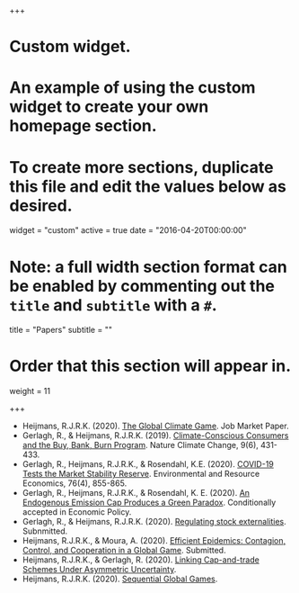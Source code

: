 +++
# Custom widget.
# An example of using the custom widget to create your own homepage section.
# To create more sections, duplicate this file and edit the values below as desired.
widget = "custom"
active = true
date = "2016-04-20T00:00:00"

# Note: a full width section format can be enabled by commenting out the `title` and `subtitle` with a `#`.
title = "Papers"
subtitle = ""

# Order that this section will appear in.
weight = 11

+++

- Heijmans, R.J.R.K. (2020). [The Global Climate Game](https://www.roweno.nl/files/TheGlobalClimateGame.pdf). Job Market Paper.
- Gerlagh, R., & Heijmans, R.J.R.K. (2019). [Climate-Conscious Consumers and the Buy, Bank, Burn Program](https://www.nature.com/articles/s41558-019-0482-0). Nature Climate Change, 9(6), 431-433.
- Gerlagh, R., Heijmans, R.J.R.K., & Rosendahl, K.E. (2020). [COVID-19 Tests the Market Stability Reserve](https://link.springer.com/article/10.1007/s10640-020-00441-0). Environmental and Resource Economics, 76(4), 855-865.
- Gerlagh, R., Heijmans, R.J.R.K., & Rosendahl, K. E. (2020). [An Endogenous Emission Cap Produces a Green Paradox](https://www.roweno.nl/files/GreenParadox.pdf). Conditionally accepted in Economic Policy.
- Gerlagh, R., & Heijmans, R.J.R.K. (2020). [Regulating stock externalities](https://www.roweno.nl/files/RegulatingStockExternalities.pdf). Subnmitted.
- Heijmans, R.J.R.K., & Moura, A. (2020). [Efficient Epidemics: Contagion, Control, and Cooperation in a Global Game](https://www.roweno.nl/files/EfficientEpidemics.pdf). Submitted.
- Heijmans, R.J.R.K., & Gerlagh, R. (2020). [Linking Cap-and-trade Schemes Under Asymmetric Uncertainty](https://www.roweno.nl/files/LinkingCapAndTrade.pdf).
- Heijmans, R.J.R.K. (2020). [Sequential Global Games](https://www.roweno.nl/files/SequentialGlobalGames.pdf).
